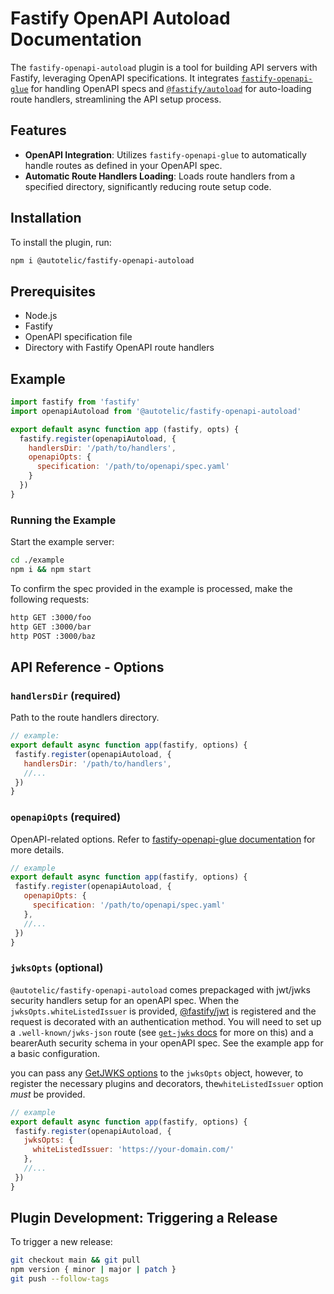 # Fastify OpenAPI Autoload Documentation

The `fastify-openapi-autoload` plugin is a tool for building API servers with Fastify, leveraging OpenAPI specifications. It integrates [`fastify-openapi-glue`](https://github.com/seriousme/fastify-openapi-glue) for handling OpenAPI specs and [`@fastify/autoload`](https://github.com/fastify/fastify-autoload) for auto-loading route handlers, streamlining the API setup process.

## Features

- **OpenAPI Integration**: Utilizes `fastify-openapi-glue` to automatically handle routes as defined in your OpenAPI spec.
- **Automatic Route Handlers Loading**: Loads route handlers from a specified directory, significantly reducing route setup code.

## Installation

To install the plugin, run:

```sh
npm i @autotelic/fastify-openapi-autoload
```

## Prerequisites

- Node.js
- Fastify
- OpenAPI specification file
- Directory with Fastify OpenAPI route handlers

## Example

```js
import fastify from 'fastify'
import openapiAutoload from '@autotelic/fastify-openapi-autoload'

export default async function app (fastify, opts) {
  fastify.register(openapiAutoload, {
    handlersDir: '/path/to/handlers',
    openapiOpts: {
      specification: '/path/to/openapi/spec.yaml'
    }
  })
}
```

### Running the Example

Start the example server:

```sh
cd ./example
npm i && npm start
```

To confirm the spec provided in the example is processed, make the following requests:

```sh
http GET :3000/foo
http GET :3000/bar
http POST :3000/baz
```

## API Reference - Options

### `handlersDir` (required)

 Path to the route handlers directory.

 ```js
// example:
 export default async function app(fastify, options) {
  fastify.register(openapiAutoload, {
    handlersDir: '/path/to/handlers',
    //...
  })
}
 ```

### `openapiOpts` (required)

 OpenAPI-related options. Refer to [fastify-openapi-glue documentation](https://github.com/seriousme/fastify-openapi-glue?tab=readme-ov-file#options) for more details.

 ```js
// example
 export default async function app(fastify, options) {
  fastify.register(openapiAutoload, {
    openapiOpts: {
      specification: '/path/to/openapi/spec.yaml'
    },
    //...
  })
}
 ```

### `jwksOpts` (optional)

`@autotelic/fastify-openapi-autoload` comes prepackaged with jwt/jwks security handlers setup for an openAPI spec. When the `jwksOpts.whiteListedIssuer` is provided, [@fastify/jwt](https://github.com/fastify/fastify-jwt) is registered and the request is decorated with an authentication method. You will need to set up a `.well-known/jwks-json` route (see [`get-jwks` docs](https://github.com/nearform/get-jwks?tab=readme-ov-file#getjwk) for more on this) and a bearerAuth security schema in your openAPI spec. See the example app for a basic configuration.

you can pass any [GetJWKS options](https://github.com/nearform/get-jwks?tab=readme-ov-file#options) to the `jwksOpts` object, however, to register the necessary plugins and decorators, the`whiteListedIssuer` option _must_ be provided.

 ```js
// example
 export default async function app(fastify, options) {
  fastify.register(openapiAutoload, {
    jwksOpts: {
      whiteListedIssuer: 'https://your-domain.com/'
    },
    //...
  })
}
 ```

## Plugin Development: Triggering a Release

To trigger a new release:

  ```sh
  git checkout main && git pull
  npm version { minor | major | patch }
  git push --follow-tags
  ```

